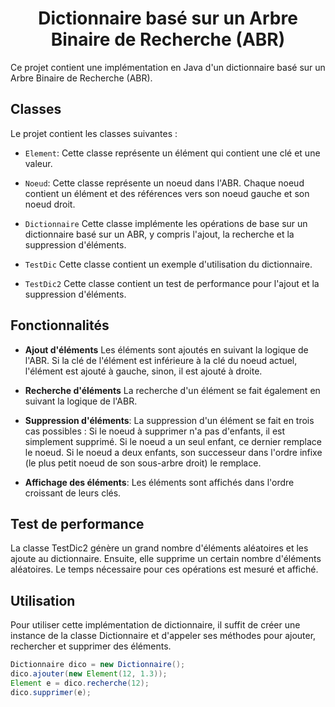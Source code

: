 <div align="center">

# Dictionnaire basé sur un Arbre Binaire de Recherche (ABR)

</div>
Ce projet contient une implémentation en Java d'un dictionnaire basé sur un Arbre Binaire de Recherche (ABR). 

## Classes

Le projet contient les classes suivantes :

- `Element`: Cette classe représente un élément qui contient une clé et une valeur.

- `Noeud`: Cette classe représente un noeud dans l'ABR. Chaque noeud contient un élément et des références vers son noeud gauche et son noeud droit.

- `Dictionnaire` Cette classe implémente les opérations de base sur un dictionnaire basé sur un ABR, y compris l'ajout, la recherche et la suppression d'éléments.

- `TestDic` Cette classe contient un exemple d'utilisation du dictionnaire.

- `TestDic2` Cette classe contient un test de performance pour l'ajout et la suppression d'éléments.

## Fonctionnalités

- **Ajout d'éléments** Les éléments sont ajoutés en suivant la logique de l'ABR. Si la clé de l'élément est inférieure à la clé du noeud actuel, l'élément est ajouté à gauche, sinon, il est ajouté à droite.

- **Recherche d'éléments** La recherche d'un élément se fait également en suivant la logique de l'ABR.

- **Suppression d'éléments**: La suppression d'un élément se fait en trois cas possibles : Si le noeud à supprimer n'a pas d'enfants, il est simplement supprimé. Si le noeud a un seul enfant, ce dernier remplace le noeud. Si le noeud a deux enfants, son successeur dans l'ordre infixe (le plus petit noeud de son sous-arbre droit) le remplace.

- **Affichage des éléments**: Les éléments sont affichés dans l'ordre croissant de leurs clés.

## Test de performance

La classe TestDic2 génère un grand nombre d'éléments aléatoires et les ajoute au dictionnaire. Ensuite, elle supprime un certain nombre d'éléments aléatoires. Le temps nécessaire pour ces opérations est mesuré et affiché.

## Utilisation

Pour utiliser cette implémentation de dictionnaire, il suffit de créer une instance de la classe Dictionnaire et d'appeler ses méthodes pour ajouter, rechercher et supprimer des éléments.

```java
Dictionnaire dico = new Dictionnaire();
dico.ajouter(new Element(12, 1.3));
Element e = dico.recherche(12);
dico.supprimer(e);
```

